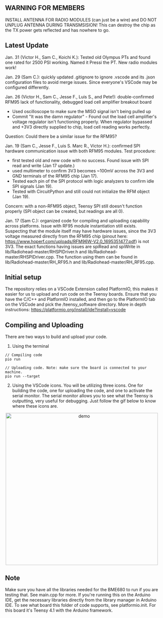 ## WARNING FOR MEMBERS
INSTALL ANTENNA FOR RADIO MODULES (can just be a wire) and DO NOT UNPLUG ANTENNA DURING TRANSMSISION!
This can destroy the chip as the TX power gets reflected and has nowhere to go.

## Latest Update
Jan. 31 (Victor H., Sam C., Koichi K.): Tested old Olympus PTs and found one rated for 2500 PSI working. Named it Pressi the PT. New radio modules work!

Jan. 29 (Sam C.): quickly updated .gitignore to ignore .vscode and its .json configuration files to avoid merge issues. Since everyone's VSCode may be configured differently.

Jan. 26 (Victor H., Sam C., Jesse F., Luis S., and Pete!): double-confirmed RFM95 lack of functionality, debugged load cell amplifier breakout board
- Used oscilloscope to make sure the MISO signal isn't being pulled up
- Commit "It was the damn regulator" - Found out the load cell amplifier's voltage regulator isn't functioning properly. When regulator bypassed and +3V3 directly supplied to chip, load cell reading works perfectly.

Question: Could there be a similar issue for the RFM95?

Jan. 19 (Sam C., Jesse F., Luis S. Marc R., Victor H.): confirmed SPI hardware communication issue with both RFM95 modules. Test procedure:
- first tested old and new code with no success. Found issue with SPI read and write (Jan 17 update.)
- used multimeter to confirm 3V3 becomes ~100mV across the 3V3 and GND terminals of the RFM95 chip (Jan 17).
- Tested each pin of the SPI protocol with logic analyzers to confirm idle SPI signals (Jan 19).
- Tested with CircuitPython and still could not initialize the RFM object (Jan 19).

Concern: with a non-RFM95 object, Teensy SPI still doesn't function properly (SPI object can be created, but readings are all 0).

Jan. 17 (Sam C.): organized code for compiling and uploading capability across platforms. Issue with RF95 module instantiation still exists. Suspecting that the module itself may have hardware issues, since the 3V3 voltage measured directly from the RFM95 chip (pinout here: https://www.hoperf.com/uploads/RFM96W-V2.0_1695351477.pdf) is not 3V3.
The exact functions having issues are spiRead and spiWrite in lib/Radiohead-master/RHSPIDriver.h and lib/Radiohead-master/RHSPIDriver.cpp. The function using them can be found in lib/Radiohead-master/RH_RF95.h and lib/Radiohead-master/RH_RF95.cpp.

## Initial setup 
The repository relies on a VSCode Extension called PlatformIO, this makes it easier for us to upload and run code on the Teensy boards.
Ensure that you have the C/C++ and PlatformIO installed, and then go to the PlatformIO tab on the VSCode and pick the /teensy_software directory.
More in depth instructions: https://platformio.org/install/ide?install=vscode

## Compiling and Uploading
There are two ways to build and upload your code.
1. Using the terminal
```
// Compiling code
pio run

// Uploading code. Note: make sure the board is connected to your machine.
pio run --target
```
2. Using the VSCode icons.
You will be utilizing three icons. One for building the code, one for uploading the code, and one to activate the serial monitor.
The serial monitor allows you to see what the Teensy is outputting, very useful for debugging.
Just follow the gif below to know where these icons are.
<!-- MANPAGE: BEGIN EXCLUDED SECTION -->
<div align="center">
    <img width="500" alt="demo" src="https://github.com/stanford-ssi/hummingbird/tree/TeensySoftware/teensy_software/.github/build.gif">
</div>
<!-- MANPAGE: END EXCLUDED SECTION -->

## Note 
Make sure you have all the libraries needed for the BME680 to run if you are testing that. See main.cpp for more.
If you're running this on the Arduino IDE, get the necessary libraries directly from the library manager in Arduino IDE.
To see what board this folder of code supports, see platformio.init. For this board it's Teensy 4.1 with the Arduino framework.

